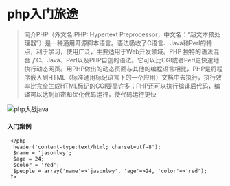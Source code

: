 # php入门旅途
 > 简介PHP（外文名:PHP: Hypertext Preprocessor，中文名：“超文本预处理器”）是一种通用开源脚本语言。语法吸收了C语言、Java和Perl的特点，利于学习，使用广泛，主要适用于Web开发领域。PHP 独特的语法混合了C、Java、Perl以及PHP自创的语法。它可以比CGI或者Perl更快速地执行动态网页。用PHP做出的动态页面与其他的编程语言相比，PHP是将程序嵌入到HTML（标准通用标记语言下的一个应用）文档中去执行，执行效率比完全生成HTML标记的CGI要高许多；PHP还可以执行编译后代码，编译可以达到加密和优化代码运行，使代码运行更快
 
 ![php大战java](http://5b0988e595225.cdn.sohucs.com/images/20171123/83b690046b9d4cf484cceb1b66c9dc14.gif)
 
#### 入门案例
 ```
  <?php
   header('content-type:text/html; charset=utf-8');
   $name = 'jasonlwy';
   $age = 24;
   $color = 'red';
   $people = array('name'=>'jasonlwy', 'age'=>24, 'color'=>'red');
  ?>
  ```
 
 
